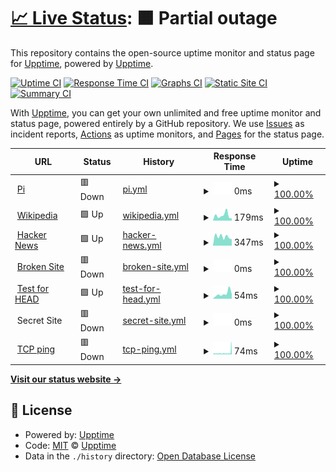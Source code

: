 # [📈 Live Status](https://upptime.github.io/upptime): <!--live status--> **🟧 Partial outage**

This repository contains the open-source uptime monitor and status page for [Upptime](https://upptime.js.org), powered by [Upptime](https://github.com/upptime/upptime).

[![Uptime CI](https://github.com/ioogithub/uptime/workflows/Uptime%20CI/badge.svg)](https://github.com/upptime/upptime/actions?query=workflow%3A%22Uptime+CI%22)
[![Response Time CI](https://github.com/ioogithub/uptime/workflows/Response%20Time%20CI/badge.svg)](https://github.com/upptime/upptime/actions?query=workflow%3A%22Response+Time+CI%22)
[![Graphs CI](https://github.com/ioogithub/uptime/workflows/Graphs%20CI/badge.svg)](https://github.com/upptime/upptime/actions?query=workflow%3A%22Graphs+CI%22)
[![Static Site CI](https://github.com/ioogithub/uptime/workflows/Static%20Site%20CI/badge.svg)](https://github.com/upptime/upptime/actions?query=workflow%3A%22Static+Site+CI%22)
[![Summary CI](https://github.com/ioogithub/uptime/workflows/Summary%20CI/badge.svg)](https://github.com/upptime/upptime/actions?query=workflow%3A%22Summary+CI%22)

With [Upptime](https://upptime.js.org), you can get your own unlimited and free uptime monitor and status page, powered entirely by a GitHub repository. We use [Issues](https://github.com/upptime/upptime/issues) as incident reports, [Actions](https://github.com/upptime/upptime/actions) as uptime monitors, and [Pages](https://upptime.github.io/upptime) for the status page.

<!--start: status pages-->
<!-- This summary is generated by Upptime (https://github.com/upptime/upptime) -->
<!-- Do not edit this manually, your changes will be overwritten -->
<!-- prettier-ignore -->
| URL | Status | History | Response Time | Uptime |
| --- | ------ | ------- | ------------- | ------ |
| <img alt="" src="https://favicons.githubusercontent.com/selfhome.nsupdate.info" height="13"> [Pi](https://selfhome.nsupdate.info) | 🟥 Down | [pi.yml](https://github.com/ioogithub/uptime/commits/HEAD/history/pi.yml) | <details><summary><img alt="Response time graph" src="./graphs/pi/response-time-week.png" height="20"> 0ms</summary><br><a href="https://ioogithub.github.io/uptime/history/pi"><img alt="Response time 827" src="https://img.shields.io/endpoint?url=https%3A%2F%2Fraw.githubusercontent.com%2Fioogithub%2Fuptime%2FHEAD%2Fapi%2Fpi%2Fresponse-time.json"></a><br><a href="https://ioogithub.github.io/uptime/history/pi"><img alt="24-hour response time 0" src="https://img.shields.io/endpoint?url=https%3A%2F%2Fraw.githubusercontent.com%2Fioogithub%2Fuptime%2FHEAD%2Fapi%2Fpi%2Fresponse-time-day.json"></a><br><a href="https://ioogithub.github.io/uptime/history/pi"><img alt="7-day response time 0" src="https://img.shields.io/endpoint?url=https%3A%2F%2Fraw.githubusercontent.com%2Fioogithub%2Fuptime%2FHEAD%2Fapi%2Fpi%2Fresponse-time-week.json"></a><br><a href="https://ioogithub.github.io/uptime/history/pi"><img alt="30-day response time 0" src="https://img.shields.io/endpoint?url=https%3A%2F%2Fraw.githubusercontent.com%2Fioogithub%2Fuptime%2FHEAD%2Fapi%2Fpi%2Fresponse-time-month.json"></a><br><a href="https://ioogithub.github.io/uptime/history/pi"><img alt="1-year response time 949" src="https://img.shields.io/endpoint?url=https%3A%2F%2Fraw.githubusercontent.com%2Fioogithub%2Fuptime%2FHEAD%2Fapi%2Fpi%2Fresponse-time-year.json"></a></details> | <details><summary><a href="https://ioogithub.github.io/uptime/history/pi">100.00%</a></summary><a href="https://ioogithub.github.io/uptime/history/pi"><img alt="All-time uptime 100.00%" src="https://img.shields.io/endpoint?url=https%3A%2F%2Fraw.githubusercontent.com%2Fioogithub%2Fuptime%2FHEAD%2Fapi%2Fpi%2Fuptime.json"></a><br><a href="https://ioogithub.github.io/uptime/history/pi"><img alt="24-hour uptime 100.00%" src="https://img.shields.io/endpoint?url=https%3A%2F%2Fraw.githubusercontent.com%2Fioogithub%2Fuptime%2FHEAD%2Fapi%2Fpi%2Fuptime-day.json"></a><br><a href="https://ioogithub.github.io/uptime/history/pi"><img alt="7-day uptime 100.00%" src="https://img.shields.io/endpoint?url=https%3A%2F%2Fraw.githubusercontent.com%2Fioogithub%2Fuptime%2FHEAD%2Fapi%2Fpi%2Fuptime-week.json"></a><br><a href="https://ioogithub.github.io/uptime/history/pi"><img alt="30-day uptime 100.00%" src="https://img.shields.io/endpoint?url=https%3A%2F%2Fraw.githubusercontent.com%2Fioogithub%2Fuptime%2FHEAD%2Fapi%2Fpi%2Fuptime-month.json"></a><br><a href="https://ioogithub.github.io/uptime/history/pi"><img alt="1-year uptime 100.00%" src="https://img.shields.io/endpoint?url=https%3A%2F%2Fraw.githubusercontent.com%2Fioogithub%2Fuptime%2FHEAD%2Fapi%2Fpi%2Fuptime-year.json"></a></details>
| <img alt="" src="https://favicons.githubusercontent.com/en.wikipedia.org" height="13"> [Wikipedia](https://en.wikipedia.org) | 🟩 Up | [wikipedia.yml](https://github.com/ioogithub/uptime/commits/HEAD/history/wikipedia.yml) | <details><summary><img alt="Response time graph" src="./graphs/wikipedia/response-time-week.png" height="20"> 179ms</summary><br><a href="https://ioogithub.github.io/uptime/history/wikipedia"><img alt="Response time 233" src="https://img.shields.io/endpoint?url=https%3A%2F%2Fraw.githubusercontent.com%2Fioogithub%2Fuptime%2FHEAD%2Fapi%2Fwikipedia%2Fresponse-time.json"></a><br><a href="https://ioogithub.github.io/uptime/history/wikipedia"><img alt="24-hour response time 76" src="https://img.shields.io/endpoint?url=https%3A%2F%2Fraw.githubusercontent.com%2Fioogithub%2Fuptime%2FHEAD%2Fapi%2Fwikipedia%2Fresponse-time-day.json"></a><br><a href="https://ioogithub.github.io/uptime/history/wikipedia"><img alt="7-day response time 179" src="https://img.shields.io/endpoint?url=https%3A%2F%2Fraw.githubusercontent.com%2Fioogithub%2Fuptime%2FHEAD%2Fapi%2Fwikipedia%2Fresponse-time-week.json"></a><br><a href="https://ioogithub.github.io/uptime/history/wikipedia"><img alt="30-day response time 230" src="https://img.shields.io/endpoint?url=https%3A%2F%2Fraw.githubusercontent.com%2Fioogithub%2Fuptime%2FHEAD%2Fapi%2Fwikipedia%2Fresponse-time-month.json"></a><br><a href="https://ioogithub.github.io/uptime/history/wikipedia"><img alt="1-year response time 230" src="https://img.shields.io/endpoint?url=https%3A%2F%2Fraw.githubusercontent.com%2Fioogithub%2Fuptime%2FHEAD%2Fapi%2Fwikipedia%2Fresponse-time-year.json"></a></details> | <details><summary><a href="https://ioogithub.github.io/uptime/history/wikipedia">100.00%</a></summary><a href="https://ioogithub.github.io/uptime/history/wikipedia"><img alt="All-time uptime 100.00%" src="https://img.shields.io/endpoint?url=https%3A%2F%2Fraw.githubusercontent.com%2Fioogithub%2Fuptime%2FHEAD%2Fapi%2Fwikipedia%2Fuptime.json"></a><br><a href="https://ioogithub.github.io/uptime/history/wikipedia"><img alt="24-hour uptime 100.00%" src="https://img.shields.io/endpoint?url=https%3A%2F%2Fraw.githubusercontent.com%2Fioogithub%2Fuptime%2FHEAD%2Fapi%2Fwikipedia%2Fuptime-day.json"></a><br><a href="https://ioogithub.github.io/uptime/history/wikipedia"><img alt="7-day uptime 100.00%" src="https://img.shields.io/endpoint?url=https%3A%2F%2Fraw.githubusercontent.com%2Fioogithub%2Fuptime%2FHEAD%2Fapi%2Fwikipedia%2Fuptime-week.json"></a><br><a href="https://ioogithub.github.io/uptime/history/wikipedia"><img alt="30-day uptime 100.00%" src="https://img.shields.io/endpoint?url=https%3A%2F%2Fraw.githubusercontent.com%2Fioogithub%2Fuptime%2FHEAD%2Fapi%2Fwikipedia%2Fuptime-month.json"></a><br><a href="https://ioogithub.github.io/uptime/history/wikipedia"><img alt="1-year uptime 100.00%" src="https://img.shields.io/endpoint?url=https%3A%2F%2Fraw.githubusercontent.com%2Fioogithub%2Fuptime%2FHEAD%2Fapi%2Fwikipedia%2Fuptime-year.json"></a></details>
| <img alt="" src="https://favicons.githubusercontent.com/news.ycombinator.com" height="13"> [Hacker News](https://news.ycombinator.com) | 🟩 Up | [hacker-news.yml](https://github.com/ioogithub/uptime/commits/HEAD/history/hacker-news.yml) | <details><summary><img alt="Response time graph" src="./graphs/hacker-news/response-time-week.png" height="20"> 347ms</summary><br><a href="https://ioogithub.github.io/uptime/history/hacker-news"><img alt="Response time 350" src="https://img.shields.io/endpoint?url=https%3A%2F%2Fraw.githubusercontent.com%2Fioogithub%2Fuptime%2FHEAD%2Fapi%2Fhacker-news%2Fresponse-time.json"></a><br><a href="https://ioogithub.github.io/uptime/history/hacker-news"><img alt="24-hour response time 254" src="https://img.shields.io/endpoint?url=https%3A%2F%2Fraw.githubusercontent.com%2Fioogithub%2Fuptime%2FHEAD%2Fapi%2Fhacker-news%2Fresponse-time-day.json"></a><br><a href="https://ioogithub.github.io/uptime/history/hacker-news"><img alt="7-day response time 347" src="https://img.shields.io/endpoint?url=https%3A%2F%2Fraw.githubusercontent.com%2Fioogithub%2Fuptime%2FHEAD%2Fapi%2Fhacker-news%2Fresponse-time-week.json"></a><br><a href="https://ioogithub.github.io/uptime/history/hacker-news"><img alt="30-day response time 296" src="https://img.shields.io/endpoint?url=https%3A%2F%2Fraw.githubusercontent.com%2Fioogithub%2Fuptime%2FHEAD%2Fapi%2Fhacker-news%2Fresponse-time-month.json"></a><br><a href="https://ioogithub.github.io/uptime/history/hacker-news"><img alt="1-year response time 332" src="https://img.shields.io/endpoint?url=https%3A%2F%2Fraw.githubusercontent.com%2Fioogithub%2Fuptime%2FHEAD%2Fapi%2Fhacker-news%2Fresponse-time-year.json"></a></details> | <details><summary><a href="https://ioogithub.github.io/uptime/history/hacker-news">100.00%</a></summary><a href="https://ioogithub.github.io/uptime/history/hacker-news"><img alt="All-time uptime 100.00%" src="https://img.shields.io/endpoint?url=https%3A%2F%2Fraw.githubusercontent.com%2Fioogithub%2Fuptime%2FHEAD%2Fapi%2Fhacker-news%2Fuptime.json"></a><br><a href="https://ioogithub.github.io/uptime/history/hacker-news"><img alt="24-hour uptime 100.00%" src="https://img.shields.io/endpoint?url=https%3A%2F%2Fraw.githubusercontent.com%2Fioogithub%2Fuptime%2FHEAD%2Fapi%2Fhacker-news%2Fuptime-day.json"></a><br><a href="https://ioogithub.github.io/uptime/history/hacker-news"><img alt="7-day uptime 100.00%" src="https://img.shields.io/endpoint?url=https%3A%2F%2Fraw.githubusercontent.com%2Fioogithub%2Fuptime%2FHEAD%2Fapi%2Fhacker-news%2Fuptime-week.json"></a><br><a href="https://ioogithub.github.io/uptime/history/hacker-news"><img alt="30-day uptime 100.00%" src="https://img.shields.io/endpoint?url=https%3A%2F%2Fraw.githubusercontent.com%2Fioogithub%2Fuptime%2FHEAD%2Fapi%2Fhacker-news%2Fuptime-month.json"></a><br><a href="https://ioogithub.github.io/uptime/history/hacker-news"><img alt="1-year uptime 100.00%" src="https://img.shields.io/endpoint?url=https%3A%2F%2Fraw.githubusercontent.com%2Fioogithub%2Fuptime%2FHEAD%2Fapi%2Fhacker-news%2Fuptime-year.json"></a></details>
| <img alt="" src="https://favicons.githubusercontent.com/thissitedoesnotexist.com" height="13"> [Broken Site](https://thissitedoesnotexist.com) | 🟥 Down | [broken-site.yml](https://github.com/ioogithub/uptime/commits/HEAD/history/broken-site.yml) | <details><summary><img alt="Response time graph" src="./graphs/broken-site/response-time-week.png" height="20"> 0ms</summary><br><a href="https://ioogithub.github.io/uptime/history/broken-site"><img alt="Response time 0" src="https://img.shields.io/endpoint?url=https%3A%2F%2Fraw.githubusercontent.com%2Fioogithub%2Fuptime%2FHEAD%2Fapi%2Fbroken-site%2Fresponse-time.json"></a><br><a href="https://ioogithub.github.io/uptime/history/broken-site"><img alt="24-hour response time 0" src="https://img.shields.io/endpoint?url=https%3A%2F%2Fraw.githubusercontent.com%2Fioogithub%2Fuptime%2FHEAD%2Fapi%2Fbroken-site%2Fresponse-time-day.json"></a><br><a href="https://ioogithub.github.io/uptime/history/broken-site"><img alt="7-day response time 0" src="https://img.shields.io/endpoint?url=https%3A%2F%2Fraw.githubusercontent.com%2Fioogithub%2Fuptime%2FHEAD%2Fapi%2Fbroken-site%2Fresponse-time-week.json"></a><br><a href="https://ioogithub.github.io/uptime/history/broken-site"><img alt="30-day response time 0" src="https://img.shields.io/endpoint?url=https%3A%2F%2Fraw.githubusercontent.com%2Fioogithub%2Fuptime%2FHEAD%2Fapi%2Fbroken-site%2Fresponse-time-month.json"></a><br><a href="https://ioogithub.github.io/uptime/history/broken-site"><img alt="1-year response time 0" src="https://img.shields.io/endpoint?url=https%3A%2F%2Fraw.githubusercontent.com%2Fioogithub%2Fuptime%2FHEAD%2Fapi%2Fbroken-site%2Fresponse-time-year.json"></a></details> | <details><summary><a href="https://ioogithub.github.io/uptime/history/broken-site">100.00%</a></summary><a href="https://ioogithub.github.io/uptime/history/broken-site"><img alt="All-time uptime 100.00%" src="https://img.shields.io/endpoint?url=https%3A%2F%2Fraw.githubusercontent.com%2Fioogithub%2Fuptime%2FHEAD%2Fapi%2Fbroken-site%2Fuptime.json"></a><br><a href="https://ioogithub.github.io/uptime/history/broken-site"><img alt="24-hour uptime 100.00%" src="https://img.shields.io/endpoint?url=https%3A%2F%2Fraw.githubusercontent.com%2Fioogithub%2Fuptime%2FHEAD%2Fapi%2Fbroken-site%2Fuptime-day.json"></a><br><a href="https://ioogithub.github.io/uptime/history/broken-site"><img alt="7-day uptime 100.00%" src="https://img.shields.io/endpoint?url=https%3A%2F%2Fraw.githubusercontent.com%2Fioogithub%2Fuptime%2FHEAD%2Fapi%2Fbroken-site%2Fuptime-week.json"></a><br><a href="https://ioogithub.github.io/uptime/history/broken-site"><img alt="30-day uptime 100.00%" src="https://img.shields.io/endpoint?url=https%3A%2F%2Fraw.githubusercontent.com%2Fioogithub%2Fuptime%2FHEAD%2Fapi%2Fbroken-site%2Fuptime-month.json"></a><br><a href="https://ioogithub.github.io/uptime/history/broken-site"><img alt="1-year uptime 100.00%" src="https://img.shields.io/endpoint?url=https%3A%2F%2Fraw.githubusercontent.com%2Fioogithub%2Fuptime%2FHEAD%2Fapi%2Fbroken-site%2Fuptime-year.json"></a></details>
| <img alt="" src="https://favicons.githubusercontent.com/www.google.com" height="13"> [Test for HEAD](https://www.google.com) | 🟩 Up | [test-for-head.yml](https://github.com/ioogithub/uptime/commits/HEAD/history/test-for-head.yml) | <details><summary><img alt="Response time graph" src="./graphs/test-for-head/response-time-week.png" height="20"> 54ms</summary><br><a href="https://ioogithub.github.io/uptime/history/test-for-head"><img alt="Response time 63" src="https://img.shields.io/endpoint?url=https%3A%2F%2Fraw.githubusercontent.com%2Fioogithub%2Fuptime%2FHEAD%2Fapi%2Ftest-for-head%2Fresponse-time.json"></a><br><a href="https://ioogithub.github.io/uptime/history/test-for-head"><img alt="24-hour response time 49" src="https://img.shields.io/endpoint?url=https%3A%2F%2Fraw.githubusercontent.com%2Fioogithub%2Fuptime%2FHEAD%2Fapi%2Ftest-for-head%2Fresponse-time-day.json"></a><br><a href="https://ioogithub.github.io/uptime/history/test-for-head"><img alt="7-day response time 54" src="https://img.shields.io/endpoint?url=https%3A%2F%2Fraw.githubusercontent.com%2Fioogithub%2Fuptime%2FHEAD%2Fapi%2Ftest-for-head%2Fresponse-time-week.json"></a><br><a href="https://ioogithub.github.io/uptime/history/test-for-head"><img alt="30-day response time 65" src="https://img.shields.io/endpoint?url=https%3A%2F%2Fraw.githubusercontent.com%2Fioogithub%2Fuptime%2FHEAD%2Fapi%2Ftest-for-head%2Fresponse-time-month.json"></a><br><a href="https://ioogithub.github.io/uptime/history/test-for-head"><img alt="1-year response time 60" src="https://img.shields.io/endpoint?url=https%3A%2F%2Fraw.githubusercontent.com%2Fioogithub%2Fuptime%2FHEAD%2Fapi%2Ftest-for-head%2Fresponse-time-year.json"></a></details> | <details><summary><a href="https://ioogithub.github.io/uptime/history/test-for-head">100.00%</a></summary><a href="https://ioogithub.github.io/uptime/history/test-for-head"><img alt="All-time uptime 100.00%" src="https://img.shields.io/endpoint?url=https%3A%2F%2Fraw.githubusercontent.com%2Fioogithub%2Fuptime%2FHEAD%2Fapi%2Ftest-for-head%2Fuptime.json"></a><br><a href="https://ioogithub.github.io/uptime/history/test-for-head"><img alt="24-hour uptime 100.00%" src="https://img.shields.io/endpoint?url=https%3A%2F%2Fraw.githubusercontent.com%2Fioogithub%2Fuptime%2FHEAD%2Fapi%2Ftest-for-head%2Fuptime-day.json"></a><br><a href="https://ioogithub.github.io/uptime/history/test-for-head"><img alt="7-day uptime 100.00%" src="https://img.shields.io/endpoint?url=https%3A%2F%2Fraw.githubusercontent.com%2Fioogithub%2Fuptime%2FHEAD%2Fapi%2Ftest-for-head%2Fuptime-week.json"></a><br><a href="https://ioogithub.github.io/uptime/history/test-for-head"><img alt="30-day uptime 100.00%" src="https://img.shields.io/endpoint?url=https%3A%2F%2Fraw.githubusercontent.com%2Fioogithub%2Fuptime%2FHEAD%2Fapi%2Ftest-for-head%2Fuptime-month.json"></a><br><a href="https://ioogithub.github.io/uptime/history/test-for-head"><img alt="1-year uptime 100.00%" src="https://img.shields.io/endpoint?url=https%3A%2F%2Fraw.githubusercontent.com%2Fioogithub%2Fuptime%2FHEAD%2Fapi%2Ftest-for-head%2Fuptime-year.json"></a></details>
| <img alt="" src="https://favicons.githubusercontent.com/null" height="13"> Secret Site | 🟥 Down | [secret-site.yml](https://github.com/ioogithub/uptime/commits/HEAD/history/secret-site.yml) | <details><summary><img alt="Response time graph" src="./graphs/secret-site/response-time-week.png" height="20"> 0ms</summary><br><a href="https://ioogithub.github.io/uptime/history/secret-site"><img alt="Response time 0" src="https://img.shields.io/endpoint?url=https%3A%2F%2Fraw.githubusercontent.com%2Fioogithub%2Fuptime%2FHEAD%2Fapi%2Fsecret-site%2Fresponse-time.json"></a><br><a href="https://ioogithub.github.io/uptime/history/secret-site"><img alt="24-hour response time 0" src="https://img.shields.io/endpoint?url=https%3A%2F%2Fraw.githubusercontent.com%2Fioogithub%2Fuptime%2FHEAD%2Fapi%2Fsecret-site%2Fresponse-time-day.json"></a><br><a href="https://ioogithub.github.io/uptime/history/secret-site"><img alt="7-day response time 0" src="https://img.shields.io/endpoint?url=https%3A%2F%2Fraw.githubusercontent.com%2Fioogithub%2Fuptime%2FHEAD%2Fapi%2Fsecret-site%2Fresponse-time-week.json"></a><br><a href="https://ioogithub.github.io/uptime/history/secret-site"><img alt="30-day response time 0" src="https://img.shields.io/endpoint?url=https%3A%2F%2Fraw.githubusercontent.com%2Fioogithub%2Fuptime%2FHEAD%2Fapi%2Fsecret-site%2Fresponse-time-month.json"></a><br><a href="https://ioogithub.github.io/uptime/history/secret-site"><img alt="1-year response time 0" src="https://img.shields.io/endpoint?url=https%3A%2F%2Fraw.githubusercontent.com%2Fioogithub%2Fuptime%2FHEAD%2Fapi%2Fsecret-site%2Fresponse-time-year.json"></a></details> | <details><summary><a href="https://ioogithub.github.io/uptime/history/secret-site">100.00%</a></summary><a href="https://ioogithub.github.io/uptime/history/secret-site"><img alt="All-time uptime 100.00%" src="https://img.shields.io/endpoint?url=https%3A%2F%2Fraw.githubusercontent.com%2Fioogithub%2Fuptime%2FHEAD%2Fapi%2Fsecret-site%2Fuptime.json"></a><br><a href="https://ioogithub.github.io/uptime/history/secret-site"><img alt="24-hour uptime 100.00%" src="https://img.shields.io/endpoint?url=https%3A%2F%2Fraw.githubusercontent.com%2Fioogithub%2Fuptime%2FHEAD%2Fapi%2Fsecret-site%2Fuptime-day.json"></a><br><a href="https://ioogithub.github.io/uptime/history/secret-site"><img alt="7-day uptime 100.00%" src="https://img.shields.io/endpoint?url=https%3A%2F%2Fraw.githubusercontent.com%2Fioogithub%2Fuptime%2FHEAD%2Fapi%2Fsecret-site%2Fuptime-week.json"></a><br><a href="https://ioogithub.github.io/uptime/history/secret-site"><img alt="30-day uptime 100.00%" src="https://img.shields.io/endpoint?url=https%3A%2F%2Fraw.githubusercontent.com%2Fioogithub%2Fuptime%2FHEAD%2Fapi%2Fsecret-site%2Fuptime-month.json"></a><br><a href="https://ioogithub.github.io/uptime/history/secret-site"><img alt="1-year uptime 100.00%" src="https://img.shields.io/endpoint?url=https%3A%2F%2Fraw.githubusercontent.com%2Fioogithub%2Fuptime%2FHEAD%2Fapi%2Fsecret-site%2Fuptime-year.json"></a></details>
| <img alt="" src="https://favicons.githubusercontent.com/null" height="13"> [TCP ping](1.1.1.1) | 🟥 Down | [tcp-ping.yml](https://github.com/ioogithub/uptime/commits/HEAD/history/tcp-ping.yml) | <details><summary><img alt="Response time graph" src="./graphs/tcp-ping/response-time-week.png" height="20"> 74ms</summary><br><a href="https://ioogithub.github.io/uptime/history/tcp-ping"><img alt="Response time 66" src="https://img.shields.io/endpoint?url=https%3A%2F%2Fraw.githubusercontent.com%2Fioogithub%2Fuptime%2FHEAD%2Fapi%2Ftcp-ping%2Fresponse-time.json"></a><br><a href="https://ioogithub.github.io/uptime/history/tcp-ping"><img alt="24-hour response time 99" src="https://img.shields.io/endpoint?url=https%3A%2F%2Fraw.githubusercontent.com%2Fioogithub%2Fuptime%2FHEAD%2Fapi%2Ftcp-ping%2Fresponse-time-day.json"></a><br><a href="https://ioogithub.github.io/uptime/history/tcp-ping"><img alt="7-day response time 74" src="https://img.shields.io/endpoint?url=https%3A%2F%2Fraw.githubusercontent.com%2Fioogithub%2Fuptime%2FHEAD%2Fapi%2Ftcp-ping%2Fresponse-time-week.json"></a><br><a href="https://ioogithub.github.io/uptime/history/tcp-ping"><img alt="30-day response time 69" src="https://img.shields.io/endpoint?url=https%3A%2F%2Fraw.githubusercontent.com%2Fioogithub%2Fuptime%2FHEAD%2Fapi%2Ftcp-ping%2Fresponse-time-month.json"></a><br><a href="https://ioogithub.github.io/uptime/history/tcp-ping"><img alt="1-year response time 66" src="https://img.shields.io/endpoint?url=https%3A%2F%2Fraw.githubusercontent.com%2Fioogithub%2Fuptime%2FHEAD%2Fapi%2Ftcp-ping%2Fresponse-time-year.json"></a></details> | <details><summary><a href="https://ioogithub.github.io/uptime/history/tcp-ping">100.00%</a></summary><a href="https://ioogithub.github.io/uptime/history/tcp-ping"><img alt="All-time uptime 100.00%" src="https://img.shields.io/endpoint?url=https%3A%2F%2Fraw.githubusercontent.com%2Fioogithub%2Fuptime%2FHEAD%2Fapi%2Ftcp-ping%2Fuptime.json"></a><br><a href="https://ioogithub.github.io/uptime/history/tcp-ping"><img alt="24-hour uptime 100.00%" src="https://img.shields.io/endpoint?url=https%3A%2F%2Fraw.githubusercontent.com%2Fioogithub%2Fuptime%2FHEAD%2Fapi%2Ftcp-ping%2Fuptime-day.json"></a><br><a href="https://ioogithub.github.io/uptime/history/tcp-ping"><img alt="7-day uptime 100.00%" src="https://img.shields.io/endpoint?url=https%3A%2F%2Fraw.githubusercontent.com%2Fioogithub%2Fuptime%2FHEAD%2Fapi%2Ftcp-ping%2Fuptime-week.json"></a><br><a href="https://ioogithub.github.io/uptime/history/tcp-ping"><img alt="30-day uptime 100.00%" src="https://img.shields.io/endpoint?url=https%3A%2F%2Fraw.githubusercontent.com%2Fioogithub%2Fuptime%2FHEAD%2Fapi%2Ftcp-ping%2Fuptime-month.json"></a><br><a href="https://ioogithub.github.io/uptime/history/tcp-ping"><img alt="1-year uptime 100.00%" src="https://img.shields.io/endpoint?url=https%3A%2F%2Fraw.githubusercontent.com%2Fioogithub%2Fuptime%2FHEAD%2Fapi%2Ftcp-ping%2Fuptime-year.json"></a></details>

<!--end: status pages-->

[**Visit our status website →**](https://upptime.github.io/upptime)

## 📄 License

- Powered by: [Upptime](https://github.com/upptime/upptime)
- Code: [MIT](./LICENSE) © [Upptime](https://upptime.js.org)
- Data in the `./history` directory: [Open Database License](https://opendatacommons.org/licenses/odbl/1-0/)
